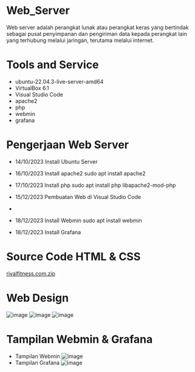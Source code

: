 # Web_Server
Web server adalah perangkat lunak atau perangkat keras yang bertindak sebagai pusat penyimpanan dan pengiriman data kepada perangkat lain yang terhubung melalui jaringan, terutama melalui internet.

# Tools and Service
- ubuntu-22.04.3-live-server-amd64
- VirtualBox 6.1
- Visual Studio Code
- apache2
- php
- webmin
- grafana

# Pengerjaan Web Server
- 14/10/2023 Install Ubuntu Server
  
- 16/10/2023 Install apache2
  sudo apt install apache2
  
- 17/10/2023 Install php
  sudo apt install php libapache2-mod-php
  
- 15/12/2023 Pembuatan Web di Visual Studio Code
- 
- 18/12/2023 Install Webmin
  sudo apt install webmin
  
- 18/12/2023 Install Grafana


# Source Code HTML & CSS
[rivalfitness.com.zip](https://github.com/rsteve13/Web_Server/files/13719306/rivalfitness.com.zip)


# Web Design
![image](https://github.com/rsteve13/Web_Server/assets/145539253/a71aadf1-20de-4a3f-9c61-17b349f10ac3)
![image](https://github.com/rsteve13/Web_Server/assets/145539253/8e149de8-72b9-4e29-993a-a8829ed73ea0)
![image](https://github.com/rsteve13/Web_Server/assets/145539253/2a742e95-25bb-4330-9801-9b1740ed4d3b)


# Tampilan Webmin & Grafana
- Tampilan Webmin
  ![image](https://github.com/rsteve13/Web_Server/assets/145539253/20022c55-6475-433a-8918-754c84d2cac6)
- Tampilan Grafana
  ![image](https://github.com/rsteve13/Web_Server/assets/145539253/d45d0958-c137-4938-9482-d9ddd3e07217)

